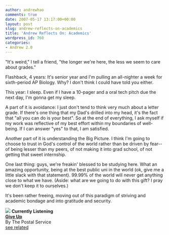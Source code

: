 ```yaml
---
author: andrewhao
comments: true
date: 2007-05-17 13:17:00+00:00
layout: post
slug: andrew-reflects-on-academics
title: 'Andrew Reflects On: Academics'
wordpress_id: 760
categories:
- Andrew 2.0
---
```


"It's weird," I tell a friend, "the longer we're here, the less we seem to care about grades."  
  
Flashback, 4 years: It's senior year and I'm pulling an all-nighter a week for sixth-period AP Biology. Why? I don't think I could have told you either.  
  
This year: I sleep. Even if I have a 10-pager and a oral tech pitch due the next day, I'm gonna get my sleep.  
  
A part of it is avoidance: I just don't tend to think very much about a letter grade. If there's one thing that my Dad's drilled into my head, it's the fact that "all you can do is your best". So at the end of everything, I ask myself if my work was reflective of my best effort within my boundaries of well-being. If I can answer "yes" to that, I am satisfied.  
  
Another part of it is understanding the Big Picture. I think I'm going to choose to trust in God's control of the world rather than be driven by fear--of being lesser than my peers, of not making it into grad school, of not getting that sweet internship.  
  
One last thing: guys, we're freakin' blessed to be studying here. What an amazing opportunity, being at the best public uni in the world (ok, give me a little slack with that statement). 99.99% of the world will never get anything close to what we have. (Aside: what are we going to do with this gift? I pray we don't keep it to ourselves.)  
  
It's been rather freeing, moving out of this paradigm of striving and academic bondage and into gratitude and security.  


[![](http://ec1.images-amazon.com/images/I/01D5XP0WARL.jpg)](http://www.xanga.com/Amazon/Click.aspx?asin=B000089CJI&user=378399)
**Currently Listening**  
[**Give Up**](http://www.xanga.com/Amazon/Click.aspx?asin=B000089CJI&user=378399)  
By The Postal Service  
[see related](http://www.xanga.com/Amazon/Click.aspx?asin=B000089CJI&user=378399&related=1)
